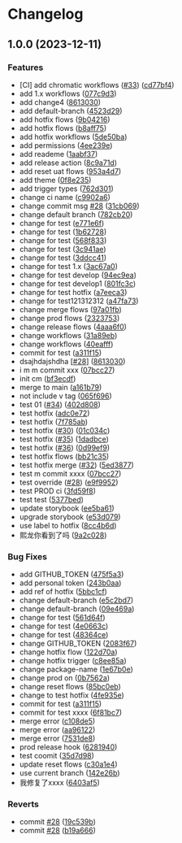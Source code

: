 # Changelog

## 1.0.0 (2023-12-11)


### Features

* [CI] add chromatic workflows ([#33](https://github.com/RicardoUU/Fortress-demo/issues/33)) ([cd77bf4](https://github.com/RicardoUU/Fortress-demo/commit/cd77bf4f0d759c7e21945a161fedf87dcf42291d))
* add 1.x workflows ([077c9d3](https://github.com/RicardoUU/Fortress-demo/commit/077c9d3a1863451c62792dc410722fa5ee4a81e2))
* add change4 ([8613030](https://github.com/RicardoUU/Fortress-demo/commit/8613030e0754127d67e431b20c733b805e7204ff))
* add default-branch ([4523d29](https://github.com/RicardoUU/Fortress-demo/commit/4523d2963aebfeb393bd43f48a38e4e444fe1bdb))
* add hotfix flows ([9b04216](https://github.com/RicardoUU/Fortress-demo/commit/9b042162625878db4509da2b966daf6db0e215aa))
* add hotfix flows ([b8aff75](https://github.com/RicardoUU/Fortress-demo/commit/b8aff75dace22a6d34f69901a21fca1a233af461))
* add hotfix workflows ([5de50ba](https://github.com/RicardoUU/Fortress-demo/commit/5de50ba3b7dfc536fc1e12caf9a875f2b2185731))
* add permissions ([4ee239e](https://github.com/RicardoUU/Fortress-demo/commit/4ee239e235764edc91b45618177242cd3d804dc0))
* add reademe ([1aabf37](https://github.com/RicardoUU/Fortress-demo/commit/1aabf3713c15efb210c88fb79a6862e06105bc9b))
* add release action ([8c9a71d](https://github.com/RicardoUU/Fortress-demo/commit/8c9a71d2f64e7ea9292097bde3cc13e69314344c))
* add reset uat flows ([953a4d7](https://github.com/RicardoUU/Fortress-demo/commit/953a4d79c910a628ef90e7d025023f6ec7d209c1))
* add theme ([0f8e235](https://github.com/RicardoUU/Fortress-demo/commit/0f8e235bb0f07daa62bdf5d43a82ab015dc8931c))
* add trigger types ([762d301](https://github.com/RicardoUU/Fortress-demo/commit/762d301b45d8947ba2e81dad6692cd2a29a01bfc))
* change ci name ([c9902a6](https://github.com/RicardoUU/Fortress-demo/commit/c9902a6202190581150f4ea6378481436f83facd))
* change commit msg [#28](https://github.com/RicardoUU/Fortress-demo/issues/28) ([31cb069](https://github.com/RicardoUU/Fortress-demo/commit/31cb069f4d4715e8858c8eef7cc53e706815816f))
* change default branch ([782cb20](https://github.com/RicardoUU/Fortress-demo/commit/782cb205a790d289c89c3486ce0b9300fa0af896))
* change for test ([e771e6f](https://github.com/RicardoUU/Fortress-demo/commit/e771e6f791ef276f060cfa273c790d65f53ec92a))
* change for test ([1b62728](https://github.com/RicardoUU/Fortress-demo/commit/1b627288cf2536049f0500b171b3305e6b2c05b6))
* change for test ([568f833](https://github.com/RicardoUU/Fortress-demo/commit/568f83312a1fa5e2c9dbe01c7a34b2b0aed8aed4))
* change for test ([3c941ae](https://github.com/RicardoUU/Fortress-demo/commit/3c941ae98f4c42c833950927f4eb475fe870a322))
* change for test ([3ddcc41](https://github.com/RicardoUU/Fortress-demo/commit/3ddcc4197a692c063ef1fb237371c80ac3945625))
* change for test 1.x ([3ac67a0](https://github.com/RicardoUU/Fortress-demo/commit/3ac67a03e8ad5d27492a83b7716cf61b3b4024b4))
* change for test develop ([94ec9ea](https://github.com/RicardoUU/Fortress-demo/commit/94ec9ea589d756053a4089655ff8d5caae081e7a))
* change for test develop1 ([801fc3c](https://github.com/RicardoUU/Fortress-demo/commit/801fc3c26bbf5b74507145df1b8a7ac112efc464))
* change for test hotfix ([a7eeca3](https://github.com/RicardoUU/Fortress-demo/commit/a7eeca364d68f01a8e9606cc2d3361885ee86df1))
* change for test121312312 ([a47fa73](https://github.com/RicardoUU/Fortress-demo/commit/a47fa7381f9cbce229cfcecb6af201ff8a881be6))
* change merge flows ([97a01fb](https://github.com/RicardoUU/Fortress-demo/commit/97a01fba1767df31c99f8dcd156336245ea911f1))
* change prod flows ([2323753](https://github.com/RicardoUU/Fortress-demo/commit/23237537ea58c1302d74cb65a578e4603740d269))
* change release flows ([4aaa6f0](https://github.com/RicardoUU/Fortress-demo/commit/4aaa6f0e6f684cf8b57de0bf07ebbe99277dd3b0))
* change workflows ([31a89eb](https://github.com/RicardoUU/Fortress-demo/commit/31a89eb003ca24f56ceeec75d089ffc2902e9f7a))
* change workflows ([40eafff](https://github.com/RicardoUU/Fortress-demo/commit/40eafff097e423addd5c095cc20d077123d321a9))
* commit for test ([a311f15](https://github.com/RicardoUU/Fortress-demo/commit/a311f15d3600ee8476ae1342c4a479d2c5b186f4))
* dsajhdajshdha [[#28](https://github.com/RicardoUU/Fortress-demo/issues/28)] ([8613030](https://github.com/RicardoUU/Fortress-demo/commit/8613030e0754127d67e431b20c733b805e7204ff))
* i m m commit xxx ([07bcc27](https://github.com/RicardoUU/Fortress-demo/commit/07bcc2773ee48d519788750d90d40c92675241fb))
* init cm ([bf3ecdf](https://github.com/RicardoUU/Fortress-demo/commit/bf3ecdfda557a0f7d7081750793ecb311c51089b))
* merge to main ([a161b79](https://github.com/RicardoUU/Fortress-demo/commit/a161b79b8a2c6abbe768a9d57b47c3e3399468a6))
* not include v tag ([065f696](https://github.com/RicardoUU/Fortress-demo/commit/065f696228de479694722140b434c689ba5a33dc))
* test 01 ([#34](https://github.com/RicardoUU/Fortress-demo/issues/34)) ([402d808](https://github.com/RicardoUU/Fortress-demo/commit/402d808b1bf2f5d57a0a413ba020e3a6229a8e0a))
* test hotfix ([adc0e72](https://github.com/RicardoUU/Fortress-demo/commit/adc0e7240bc4dfcf4c90c2d966ea9a6e24c4f254))
* test hotfix ([7f785ab](https://github.com/RicardoUU/Fortress-demo/commit/7f785ab4ce0a7215f6950a1520ae35319a0f8a85))
* test hotfix ([#30](https://github.com/RicardoUU/Fortress-demo/issues/30)) ([01c034c](https://github.com/RicardoUU/Fortress-demo/commit/01c034ca1be0a5059661c312d286689197a03e96))
* test hotfix ([#35](https://github.com/RicardoUU/Fortress-demo/issues/35)) ([1dadbce](https://github.com/RicardoUU/Fortress-demo/commit/1dadbceb506fe919fd2b2cf0e27260c455115205))
* test hotfix ([#36](https://github.com/RicardoUU/Fortress-demo/issues/36)) ([0d99ef9](https://github.com/RicardoUU/Fortress-demo/commit/0d99ef9822a72e1281186bee49a32e2ede1a1a4c))
* test hotfix flows ([bb21c35](https://github.com/RicardoUU/Fortress-demo/commit/bb21c3514e517e1f3cd11258fe8f4781d23ccf52))
* test hotfix merge ([#32](https://github.com/RicardoUU/Fortress-demo/issues/32)) ([5ed3877](https://github.com/RicardoUU/Fortress-demo/commit/5ed3877a355d0fee66753e140ecb94156c07f75b))
* test m commit xxxx ([07bcc27](https://github.com/RicardoUU/Fortress-demo/commit/07bcc2773ee48d519788750d90d40c92675241fb))
* test override ([#28](https://github.com/RicardoUU/Fortress-demo/issues/28)) ([e9f9952](https://github.com/RicardoUU/Fortress-demo/commit/e9f99527349d94b3a93a7b927b39d1a8d8637310))
* test PROD ci ([3fd59f8](https://github.com/RicardoUU/Fortress-demo/commit/3fd59f876c41bcf8f251460a27bbb101d77cc684))
* test test ([5377bed](https://github.com/RicardoUU/Fortress-demo/commit/5377bed82787c86d91bd3e87853a33600aa4ec71))
* update storybook ([ee5ba61](https://github.com/RicardoUU/Fortress-demo/commit/ee5ba6181c9814576c2b7341561209bd80b2df38))
* upgrade storybook ([e53d079](https://github.com/RicardoUU/Fortress-demo/commit/e53d0790992097c048dcf20f4144448596c04c6e))
* use label to hotfix ([8cc4b6d](https://github.com/RicardoUU/Fortress-demo/commit/8cc4b6d3355a35610a5d39158e4ce2e024ac48c9))
* 熙龙你看到了吗 ([9a2c028](https://github.com/RicardoUU/Fortress-demo/commit/9a2c0282830b09153a0faa5a09a7b8c2956c7c53))


### Bug Fixes

* add GITHUB_TOKEN ([475f5a3](https://github.com/RicardoUU/Fortress-demo/commit/475f5a3f8cdb9e59c38240abdd0009da502b9529))
* add personal token ([243b0aa](https://github.com/RicardoUU/Fortress-demo/commit/243b0aa0f8e326cda94dd4ee8fadfe6c30e86d60))
* add ref of hotfix ([5bbc1cf](https://github.com/RicardoUU/Fortress-demo/commit/5bbc1cf6afb1825e5b1a1b9a5f31424965c66d08))
* change default-branch ([e5c2bd7](https://github.com/RicardoUU/Fortress-demo/commit/e5c2bd7cccb0dd9e49f1cfb1768b5623d71a7a79))
* change default-branch ([09e469a](https://github.com/RicardoUU/Fortress-demo/commit/09e469ae7f20582602772f0eaa4a2c0b31604174))
* change for test ([561d64f](https://github.com/RicardoUU/Fortress-demo/commit/561d64fcf0b5abdf95000fe7bf5f205165bf8e1d))
* change for test ([4e0663c](https://github.com/RicardoUU/Fortress-demo/commit/4e0663c188c11e593a8a5f594c3fc6c9656ca8e9))
* change for test ([48364ce](https://github.com/RicardoUU/Fortress-demo/commit/48364ce4fda1f7faab6376fcf2d176b55e8e1a13))
* change GITHUB_TOKEN ([2083f67](https://github.com/RicardoUU/Fortress-demo/commit/2083f677d5b090229b791718ba11d36366037b1d))
* change hotfix flow ([122d70a](https://github.com/RicardoUU/Fortress-demo/commit/122d70ab5532d11553a48289e1dc46d8c0ac7886))
* change hotfix trigger ([c8ee85a](https://github.com/RicardoUU/Fortress-demo/commit/c8ee85ae4b47e412e43627e2f4d1cca0375be725))
* change package-name ([1e67b0e](https://github.com/RicardoUU/Fortress-demo/commit/1e67b0e4efc792824dca334d0dd19bee1222b0ef))
* change prod on ([0b7562a](https://github.com/RicardoUU/Fortress-demo/commit/0b7562a8ba44429c976b0919061e1ef2a0e6250d))
* change reset flows ([85bc0eb](https://github.com/RicardoUU/Fortress-demo/commit/85bc0eb1ef1fe84543997b61e90877371dbb9662))
* change to test hotfix ([4fe935e](https://github.com/RicardoUU/Fortress-demo/commit/4fe935ebe912b39b35637a7394fae9f4e8db663b))
* commit for test ([a311f15](https://github.com/RicardoUU/Fortress-demo/commit/a311f15d3600ee8476ae1342c4a479d2c5b186f4))
* commit for test xxxx ([6f81bc7](https://github.com/RicardoUU/Fortress-demo/commit/6f81bc71f5fa4bdddaae1f3762b44637e9182f36))
* merge error ([c108de5](https://github.com/RicardoUU/Fortress-demo/commit/c108de5f3738d2988a2fbc7a5bfac0e67788c60c))
* merge error ([aa96122](https://github.com/RicardoUU/Fortress-demo/commit/aa961229295008a57e07dd7ba7aaec0d286d8e89))
* merge error ([7531de8](https://github.com/RicardoUU/Fortress-demo/commit/7531de81d2c30c2567a72ca5dc4ae974689d97e7))
* prod release hook ([6281940](https://github.com/RicardoUU/Fortress-demo/commit/6281940ac2e40f4c5ee8194a79b34b7035c883f8))
* test coomit ([35d7d98](https://github.com/RicardoUU/Fortress-demo/commit/35d7d98d8f3e28967745addf9b7c37fe08ffb069))
* update reset flows ([c30a1e4](https://github.com/RicardoUU/Fortress-demo/commit/c30a1e461eccabeeff08b5100adf024c39646924))
* use current branch ([142e26b](https://github.com/RicardoUU/Fortress-demo/commit/142e26b565a0cdc08c8f93c80157ce97fd897ba7))
* 我修复了xxxx ([6403af5](https://github.com/RicardoUU/Fortress-demo/commit/6403af55334e4ed7596e7fa0b066bcce634b9e59))


### Reverts

* commit [#28](https://github.com/RicardoUU/Fortress-demo/issues/28) ([19c539b](https://github.com/RicardoUU/Fortress-demo/commit/19c539bd2c4b8220b7a75f38efac9367dcd1c5b2))
* commit [#28](https://github.com/RicardoUU/Fortress-demo/issues/28) ([b19a666](https://github.com/RicardoUU/Fortress-demo/commit/b19a666685ba540ecabce8330d84ba2ce192a172))
